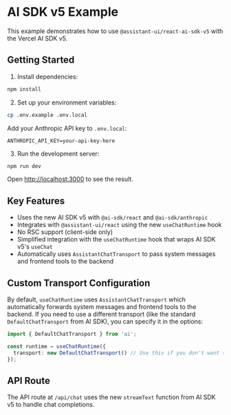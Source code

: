 # AI SDK v5 Example

This example demonstrates how to use `@assistant-ui/react-ai-sdk-v5` with the Vercel AI SDK v5.

## Getting Started

1. Install dependencies:
```bash
npm install
```

2. Set up your environment variables:
```bash
cp .env.example .env.local
```

Add your Anthropic API key to `.env.local`:
```
ANTHROPIC_API_KEY=your-api-key-here
```

3. Run the development server:
```bash
npm run dev
```

Open [http://localhost:3000](http://localhost:3000) to see the result.

## Key Features

- Uses the new AI SDK v5 with `@ai-sdk/react` and `@ai-sdk/anthropic`
- Integrates with `@assistant-ui/react` using the new `useChatRuntime` hook
- No RSC support (client-side only)
- Simplified integration with the `useChatRuntime` hook that wraps AI SDK v5's `useChat`
- Automatically uses `AssistantChatTransport` to pass system messages and frontend tools to the backend

## Custom Transport Configuration

By default, `useChatRuntime` uses `AssistantChatTransport` which automatically forwards system messages and frontend tools to the backend. If you need to use a different transport (like the standard `DefaultChatTransport` from AI SDK), you can specify it in the options:

```typescript
import { DefaultChatTransport } from 'ai';

const runtime = useChatRuntime({
  transport: new DefaultChatTransport() // Use this if you don't want system/tools forwarding
});
```

## API Route

The API route at `/api/chat` uses the new `streamText` function from AI SDK v5 to handle chat completions.